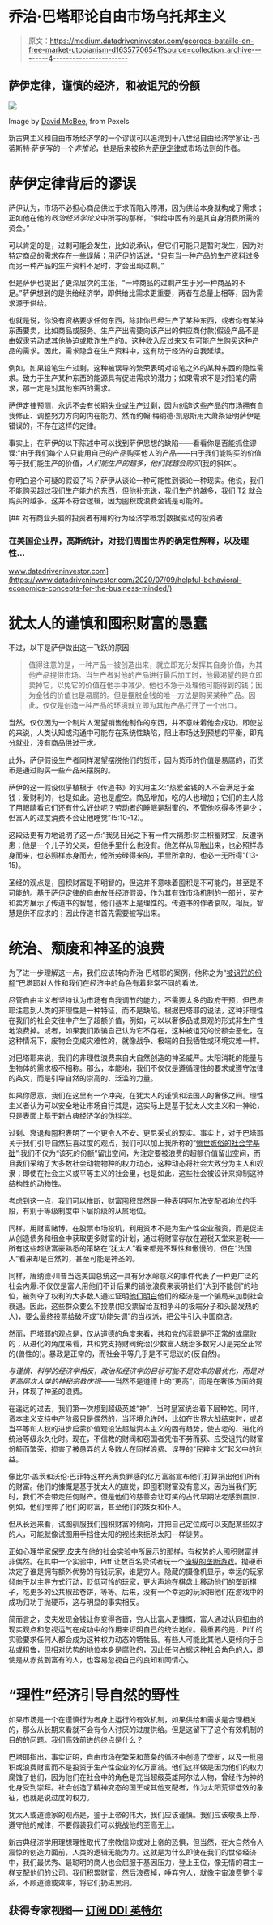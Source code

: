 # 乔治·巴塔耶论自由市场乌托邦主义

> 原文：<https://medium.datadriveninvestor.com/georges-bataille-on-free-market-utopianism-d16357706541?source=collection_archive---------4----------------------->

## 萨伊定律，谨慎的经济，和被诅咒的份额

![](img/01d2e42cbd578b7f537faf4efc992ef0.png)

Image by [David McBee](https://www.pexels.com/@davidmcbee), from Pexels

新古典主义和自由市场经济学的一个谬误可以追溯到十八世纪自由经济学家让-巴蒂斯特·萨伊写的一个*非推论*，他是后来被称为[萨伊定律](https://en.wikipedia.org/wiki/Say%27s_law)或市场法则的作者。

# 萨伊定律背后的谬误

萨伊认为，市场不必担心商品供过于求而陷入停滞，因为供给本身就构成了需求；正如他在他的*政治经济学论文*中所写的那样，“供给中固有的是其自身消费所需的资金。”

可以肯定的是，过剩可能会发生，比如说承认，但它们可能只是暂时发生，因为对特定商品的需求存在一些误解；用萨伊的话说，“只有当一种产品的生产资料过多而另一种产品的生产资料不足时，才会出现过剩。”

但是萨伊也提出了更深层次的主张，“一种商品的过剩产生于另一种商品的不足。”萨伊想到的是供给经济学，即供给比需求更重要，两者在总量上相等，因为需求源于供给。

也就是说，你没有资格要求任何东西，除非你已经生产了某种东西，或者你有某种东西要卖，比如商品或服务。生产产出需要向该产出的供应商付款(假设产品不是由奴隶劳动或其他胁迫或欺诈生产的)。这种收入反过来又有可能产生购买这种产品的需求。因此，需求隐含在生产资料中，这有助于经济的自我延续。

例如，如果铅笔生产过剩，这种被误导的繁荣表明对铅笔之外的某种东西的隐性需求。致力于生产某种东西的能源具有促进需求的潜力；如果需求不是对铅笔的需求，那一定是对其他东西的需求。

萨伊定律预测，永远不会有长期失业或生产过剩，因为创造这些产品的市场拥有自我修正、调整努力方向的内在能力。然而约翰·梅纳德·凯恩斯用大萧条证明萨伊是错误的，不存在这样的定律。

事实上，在萨伊的以下陈述中可以找到萨伊思想的缺陷——看看你是否能抓住谬误:“由于我们每个人只能用自己的产品购买他人的产品——由于我们能购买的价值等于我们能生产的价值，*人们能生产的越多，他们就越会购买*(我的斜体)。

你明白这个可疑的假设了吗？萨伊从谈论一种可能性到谈论一种现实。他说，我们不能购买超过我们生产能力的东西，但他补充说，我们生产的越多，我们 T2 就会购买的越多。这并不符合逻辑，因为囤积或浪费金钱是可能的。

[](https://www.datadriveninvestor.com/2020/07/09/helpful-behavioral-economics-concepts-for-the-business-minded/) [## 对有商业头脑的投资者有用的行为经济学概念|数据驱动的投资者

### 在美国企业界，高斯统计，对我们周围世界的确定性解释，以及理性…

www.datadriveninvestor.com](https://www.datadriveninvestor.com/2020/07/09/helpful-behavioral-economics-concepts-for-the-business-minded/) 

# 犹太人的谨慎和囤积财富的愚蠢

不过，以下是萨伊做出这一飞跃的原因:

> 值得注意的是，一种产品一被创造出来，就立即充分发挥其自身价值，为其他产品提供市场。当生产者对他的产品进行最后加工时，他最渴望的是立即卖掉它，以免它的价值在他手中减少。他也不急于处理他可能得到的钱；因为金钱的价值也是易腐的。但是摆脱金钱的唯一方法是购买某种产品。因此，仅仅是创造一种产品的环境就立即为其他产品打开了一个出口。

当然，仅仅因为一个制片人渴望销售他制作的东西，并不意味着他会成功。即使总的来说，人类认知或沟通中可能存在系统性缺陷，阻止市场达到预想的平衡，即充分就业，没有商品供过于求。

此外，萨伊假设生产者同样渴望摆脱他们的货币，因为货币的价值是易腐的，而货币是通过购买一些产品来摆脱的。

萨伊的这一假设似乎植根于《传道书》的实用主义:“热爱金钱的人不会满足于金钱；爱财利的，也是如此。这也是虚空。商品增加，吃的人也增加；它们的主人除了用眼睛看它们还有什么好处呢？劳动者的睡眠是甜蜜的，不管他吃得多还是少；但富人的过度消费不会让他睡觉”(5:10-12)。

这段话更有力地说明了这一点:“我见日光之下有一件大祸患:财主积蓄财宝，反遭祸患；他是一个儿子的父亲，但他手里什么也没有。他怎样从母胎出来，也必照样赤身而来，也必照样赤身而去，他所劳碌得来的，手里所拿的，也必一无所得”(13-15)。

圣经的观点是，囤积财富是不明智的，但这并不意味着囤积是不可能的，甚至是不可能的。基于萨伊定律的自由放任经济假设，作为其有效市场机制的一部分，买方和卖方展示了传道书的智慧，他们基本上是理性的。传道书的作者哀叹，相反，智慧是供不应求的；因此传道书首先需要被写出来。

# 统治、颓废和神圣的浪费

为了进一步理解这一点，我们应该转向乔治·巴塔耶的案例，他称之为“[被诅咒的份额](https://en.wikipedia.org/wiki/The_Accursed_Share)”巴塔耶对人性和我们在经济中的角色有着非常不同的看法。

尽管自由主义者坚持认为市场有自我调节的能力，不需要太多的政府干预，但巴塔耶注意到人类的非理性是一种特征，而不是缺陷。根据巴塔耶的说法，这种非理性在我们的社会交往中产生了超额价值，例如，可以以奢侈品或景观的形式非生产性地浪费掉。或者，如果我们欺骗自己认为它不存在，这种被诅咒的份额会恶化，在这种情况下，废物会变成灾难性的，就像战争、极端的自我牺牲或环境灾难一样。

对巴塔耶来说，我们的非理性浪费来自大自然创造的神圣威严。太阳消耗的能量与生物体的需求极不相称。那么，本能地，我们不仅仅是遵循理性的要求或遵守法律的条文，而是引导自然的崇高的、泛滥的力量。

如果你愿意，我们在这里有一个冲突，在犹太人的谨慎和法国人的奢侈之间。理性主义者认为可以安全地让市场自行其是，这实际上是基于犹太人文主义和一神论，只是表面上基于新古典经济学的[伪科学](https://medium.com/the-apeiron-blog/the-cults-of-scientism-in-philosophy-and-economics-afd8eeac759f?source=friends_link&sk=c558a768eda6b8e612e5ae0a9a56f8c7)。

过剩、衰退和囤积表明了一个更令人不安、更尼采式的现实。事实上，对于巴塔耶关于我们引导自然狂喜过度的观点，我们可以加上我所称的“[愤世嫉俗的社会学基础](https://medium.com/@benjamincain8/some-basics-of-cynical-sociology-fc714ea98b6?source=friends_link&sk=c07effa72090d168b57fb90de9dc70d2)”:我们不仅为“该死的份额”留出空间，为注定要被浪费的超额价值留出空间，而且我们采纳了大多数社会动物物种的权力动态，这种动态将社会大致分为主人和奴隶；即使在社会主义或平等主义的社会里，也是如此，这些社会被设计来抑制这种结构性的动物性。

考虑到这一点，我们可以推断，财富囤积显然是一种表明阿尔法支配者地位的手段，有别于等级制度中下层阶级的从属地位。

同样，用财富赌博，在股票市场投机，利用资本不是为生产性企业融资，而是促进从创造债务和租金中获取更多财富的计划，通过将财富存放在避税天堂来避税——所有这些超级富豪熟悉的策略在“犹太人”看来都是不理性和傲慢的，但在“法国人”看来却是自然的，甚至可能是神圣的。

同样，唐纳德·川普当选美国总统这一具有分水岭意义的事件代表了一种更广泛的社会内爆:不仅仅是富人用他们不计后果的铺张浪费来表明他们“大到不能倒”的地位，被剥夺了权利的大多数人通过证明[他们明白](https://medium.com/bigger-picture/grim-theater-the-greater-rationality-of-reelecting-trump-321584d2a938?source=friends_link&sk=90e28d239164bad3b16ac63b157e2fd1)他们的经济是一个骗局来加剧社会衰退。因此，这些群众要么不投票(把投票留给互相争斗的极端分子和头脑发热的人)，要么最终投票给破坏或“功能失调”的当权派，把公牛引入中国商店。

然而，巴塔耶的观点是，仅从道德的角度来看，共和党的渎职是不正常的或腐败的；从进化的角度来看，共和党支持财阀统治(少数富人统治多数穷人)是完全正常的(兽性的)。暴政是正常的，而社会平等几乎是不可思议的(反自然)。

*与谨慎、科学的经济学相反，政治和经济学的目标可能不是效率的最优化，而是对更高层次人类的神秘宗教庆祝*——当然不是道德上的“更高”，而是在奢侈方面的提升，体现了神圣的浪费。

在遥远的过去，我们第一次想到超级英雄“神”，当时皇室统治着下层种姓。同样，资本主义支持中产阶级只是偶然的，当环境允许时，比如在世界大战结束时，或者当平等和人权的进步启蒙价值观设法超越资本主义的固有趋势，使古老的、进化的统治等级永久化时。现在，不信教的财阀和窃国者凭借不劳而获、应受诅咒的财富份额而繁荣，损害了被愚弄的大多数人在同样浪费、误导的“民粹主义”起义中的利益。

像比尔·盖茨和沃伦·巴菲特这样充满负罪感的亿万富翁宣布他们打算捐出他们所有的财富。他们的慷慨是基于犹太人的直觉，即囤积财富没有意义，因为当我们死时，我们不会带走任何财产。但是他们的慈善会让可笑的古代早期法老感到震惊，例如，他们埋葬了他们的财富，甚至他们的妓女和仆人。

但从长远来看，试图驯服我们囤积财富的倾向，并把自己定位成可以支配某些奴才的人，可能就像试图用手挡住太阳的视线来扼杀太阳一样徒劳。

正如心理学家[保罗·皮夫](https://www.bbc.com/news/magazine-31761576)在他的社会实验中所展示的那样，有权势的人囤积财富并非偶然。在其中一个实验中，Piff 让数百名受试者玩一个[操纵的垄断游戏](https://www.youtube.com/watch?v=bJ8Kq1wucsk)。抛硬币决定了谁是拥有额外优势的有钱玩家，谁是穷人。隐藏的摄像机显示，幸运的玩家倾向于以主导方式行动，贬低可怜的玩家，更大声地在棋盘上移动他们的垄断棋子，吃更多的公共椒盐卷饼，等等。后来，没有一个幸运的玩家把他们在游戏中的成功归功于抛硬币，这与明显的事实相反。

简而言之，皮夫发现金钱让你变得吝啬，穷人比富人更慷慨，富人通过认同扭曲的现实观点和忽视运气在成功中的作用来证明自己的统治地位。最重要的是，Piff 的实验要求任何人都会成为这种权力动态的牺牲品。有些人可能比其他人更倾向于自私或粗鲁，但相对优势的地位本身是腐败的，因此任何占据这种社会角色的人，即使是从赤贫到富有的人，也容易忽视自己的良知和同情心。

# “理性”经济引导自然的野性

如果市场是一个在谨慎行为者身上运行的有效机制，如果供给和需求是合理相关的，那么从长期来看就不会有令人讨厌的过度供给。但是这留下了这个有效机制的目的的问题。我们高效前进的终点是什么？

巴塔耶指出，事实证明，自由市场在繁荣和萧条的循环中创造了垄断，以及一批囤积或浪费财富而不是投资于生产性企业的亿万富翁。他们这样做是因为他们的权力腐蚀了他们，因为他们在社会中的角色是充当超级英雄阿尔法人物，曾经作为神的化身受到崇拜。社会创造了精神变态的国王或其他支配者，作为太阳荒谬低效的象征，也就是说过度的权力。

犹太人或道德家的观点是，鉴于上帝的伟大，我们应该谨慎。我们应该敬畏上帝，遵守他的戒律，不要假装我们可以挑战他的至高无上。

新古典经济学用理想理性取代了宗教信仰或对上帝的恐惧，但当然，在大自然令人震惊的创造力面前，人类的逻辑无能为力。这就是为什么即使在我们的世俗经济中，我们最优秀、最聪明的商人也会屈服于基因压力，登上王位，像无情的君主一样支配他们的公司。我们积累财富，然后浪费掉，唾弃穷人，就像宇宙浪费整个星系，不顾道德或效率，将它们扔进黑洞。

## 获得专家视图— [订阅 DDI 英特尔](https://datadriveninvestor.com/ddi-intel)